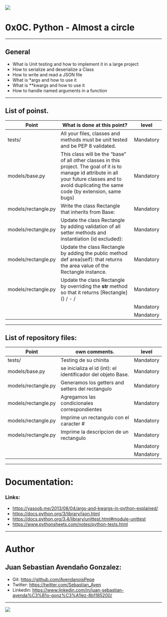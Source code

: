 ![](https://parzibyte.me/blog/wp-content/uploads/2018/12/Leer-archivos-de-texto-con-Python.png)

# 0x0C. Python - Almost a circle

------------

## General

- What is Unit testing and how to implement it in a large project
- How to serialize and deserialize a Class
- How to write and read a JSON file
- What is *args and how to use it
- What is **kwargs and how to use it
- How to handle named arguments in a function

------------

## List of poinst.

|  Point | What is done at this point? | level |
| ------------ | ------------ | ------------ |
| tests/ | All your files, classes and methods must be unit tested and be PEP 8 validated. | Mandatory |
| models/base.py | This class will be the “base” of all other classes in this project. The goal of it is to manage id attribute in all your future classes and to avoid duplicating the same code (by extension, same bugs) | Mandatory |
| models/rectangle.py | Write the class Rectangle that inherits from Base: | Mandatory |
| models/rectangle.py | Update the class Rectangle by adding validation of all setter methods and instantiation (id excluded): | Mandatory |
| models/rectangle.py | Update the class Rectangle by adding the public method def area(self): that returns the area value of the Rectangle instance.| Mandatory |
| models/rectangle.py | Update the class Rectangle by overriding the __str__ method so that it returns [Rectangle] (<id>) <x>/<y> - <width>/<height> | Mandatory |
|  |  | Mandatory |
|  |  | Mandatory |

------------

## List of repository files:

|  Point | own comments.  | level |
| ------------ | ------------ | ------------ |
| tests/ | Testing de su chinita | Mandatory |
| models/base.py | se inicializa el id (int): el identificador del objeto Base. | Mandatory |
| models/rectangle.py | Generamos los getters and setters del rectangulo | Mandatory |
| models/rectangle.py | Agregamos las condicionales correspondientes | Mandatory |
| models/rectangle.py | Imprime un rectangulo con el caracter # | Mandatory |
| models/rectangle.py | Imprime la descripcion de un rectangulo | Mandatory |
|  |  | Mandatory |
|  |  | Mandatory |

------------

# Documentation:

### Links:

- https://yasoob.me/2013/08/04/args-and-kwargs-in-python-explained/
- https://docs.python.org/3/library/json.html
- https://docs.python.org/3.4/library/unittest.html#module-unittest
- https://www.pythonsheets.com/notes/python-tests.html

------------

# Author


## Juan Sebastian Avendaño Gonzalez:
- Git: https://github.com/AvendanoisPepe
- Twitter: https://twitter.com/Sebastian_Aven
- Linkedin: https://www.linkedin.com/in/juan-sebastian-avenda%C3%B1o-gonz%C3%A1lez-8b1185200/

------------

![](https://scontent.fbog4-1.fna.fbcdn.net/v/t39.30808-6/271153206_3074657909465585_6907762404450913633_n.jpg?_nc_cat=105&_nc_rgb565=1&ccb=1-5&_nc_sid=730e14&_nc_ohc=Wm9imN7mxqAAX_DgRTy&_nc_ht=scontent.fbog4-1.fna&oh=00_AT9bMuywrpnZKR3yaTAPu-lqwQ0uJpFTGIYQPM2wabvWlg&oe=61EB1180)